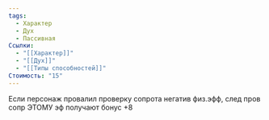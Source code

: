 ```yaml
---
tags:
  - Характер
  - Дух
  - Пассивная
Ссылки:
  - "[[Характер]]"
  - "[[Дух]]"
  - "[[Типы способностей]]"
Стоимость: "15"
---
```

Если персонаж провалил проверку сопрота негатив физ.эфф, след пров сопр ЭТОМУ эф получают бонус +8